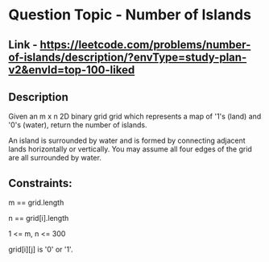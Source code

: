 # Question Topic -  Number of Islands


## Link - https://leetcode.com/problems/number-of-islands/description/?envType=study-plan-v2&envId=top-100-liked


## Description

Given an m x n 2D binary grid grid which represents a map of '1's (land) and '0's (water), return the number of islands.

An island is surrounded by water and is formed by connecting adjacent lands horizontally or vertically. You may assume all four edges of the grid are all surrounded by water.



## Constraints:

m == grid.length

n == grid[i].length

1 <= m, n <= 300

grid[i][j] is '0' or '1'.
